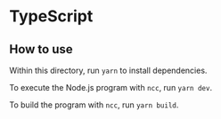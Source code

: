 # TypeScript

## How to use

Within this directory, run `yarn` to install dependencies.

To execute the Node.js program with `ncc`, run `yarn dev`.

To build the program with `ncc`, run `yarn build`.

